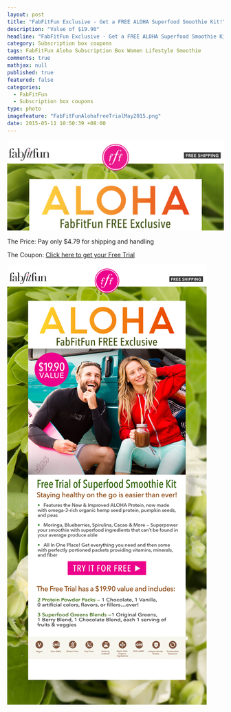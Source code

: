 ```yaml
---
layout: post
title: "FabFitFun Exclusive - Get a FREE ALOHA Superfood Smoothie Kit!"
description: "Value of $19.90"
headline: "FabFitFun Exclusive - Get a FREE ALOHA Superfood Smoothie Kit!"
category: Subscription box coupons
tags: FabFitFun Aloha Subscription Box Women Lifestyle Smoothie
comments: true
mathjax: null
published: true
featured: false
categories: 
  - FabFitFun
  - Subscription box coupons
type: photo
imagefeature: "FabFitFunAlohaFreeTrialMay2015.png"
date: 2015-05-11 10:50:39 +08:00
---
```


![FabFitFun Free Aloha Trial](/images/FabFitFunAlohaFreeTrialMay2015.png)
<p>The Price: Pay only $4.79 for shipping and handling</p>
<p>The Coupon: <a href="https://aloha.com/shop/smoothie-kit-free-trial-a?var=fabfitfun_sk_ft&utm_source=fabfitfun&utm_medium=demail&utm_term=sk_ft_may&utm_content=sk_ft_may&utm_campaign=fabfitfun_demail&utm_source=FabFitFun&utm_campaign=dd40710a09-20150511_aloha&utm_medium=email&utm_term=0_649b4d32e4-dd40710a09-397949993&mc_cid=dd40710a09&mc_eid=36715db4be">Click here to get your Free Trial</a?</p>
<br>

![FabFitFun Free Aloha Trial](/images/FabFitFunAlohaFreeTrialMay2015Details.jpg)
